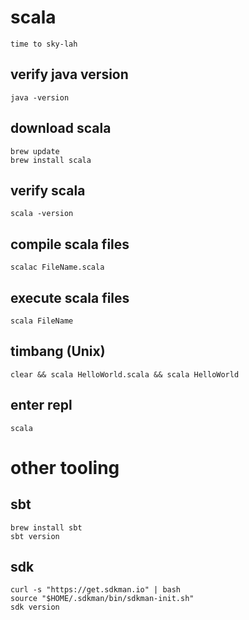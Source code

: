 # scala

```
time to sky-lah
```

## verify java version

```
java -version
```

## download scala

```
brew update
brew install scala
```

## verify scala

```
scala -version
```

## compile scala files

```
scalac FileName.scala
```

## execute scala files

```
scala FileName
```

## timbang (Unix)

```
clear && scala HelloWorld.scala && scala HelloWorld
```

## enter repl

```
scala
```

# other tooling

## sbt

```
brew install sbt
sbt version
```

## sdk

```
curl -s "https://get.sdkman.io" | bash
source "$HOME/.sdkman/bin/sdkman-init.sh"
sdk version
```
